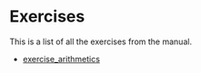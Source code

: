 # Exercises

This is a list of all the exercises from the manual.

- [exercise_arithmetics](exercise_arithmetics.md)
